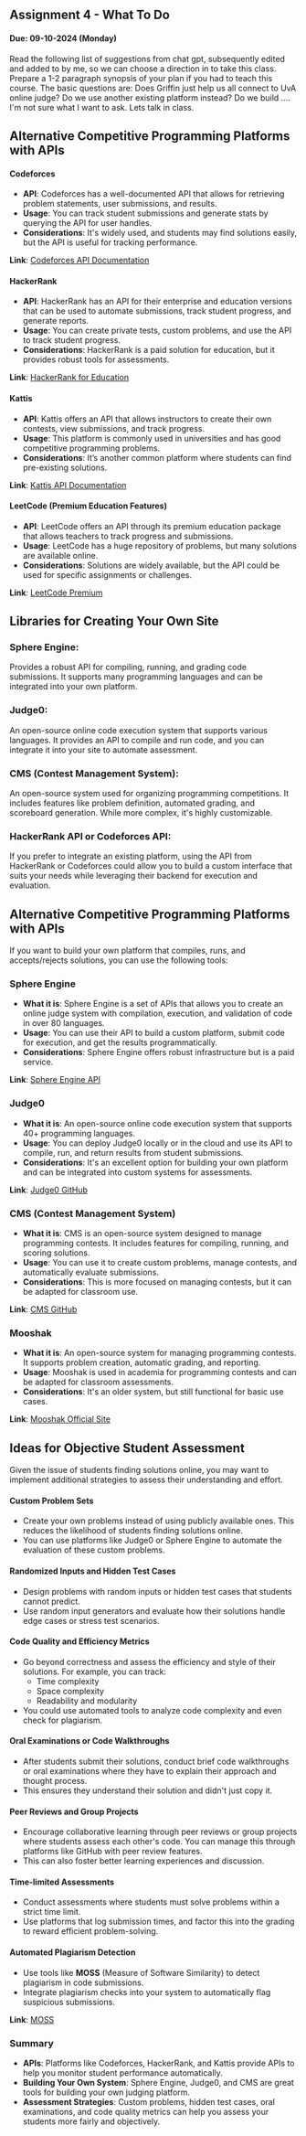 ## Assignment 4 - What To Do

#### Due: 09-10-2024 (Monday)

Read the following list of suggestions from chat gpt, subsequently edited and added to by me, so we can choose a direction in to take this class. Prepare a 1-2 paragraph synopsis of your plan if you had to teach this course. The basic questions are: Does Griffin just help us all connect to UvA online judge? Do we use another existing platform instead? Do we build .... I'm not sure what I want to ask. Lets talk in class.

## **Alternative Competitive Programming Platforms with APIs**

#### **Codeforces**

- **API**: Codeforces has a well-documented API that allows for retrieving problem statements, user submissions, and results.
- **Usage**: You can track student submissions and generate stats by querying the API for user handles.
- **Considerations**: It's widely used, and students may find solutions easily, but the API is useful for tracking performance.

**Link**: [Codeforces API Documentation](https://codeforces.com/apiHelp)

#### **HackerRank**

- **API**: HackerRank has an API for their enterprise and education versions that can be used to automate submissions, track student progress, and generate reports.
- **Usage**: You can create private tests, custom problems, and use the API to track student progress.
- **Considerations**: HackerRank is a paid solution for education, but it provides robust tools for assessments.

**Link**: [HackerRank for Education](https://www.hackerrank.com/work/solutions/university)

#### **Kattis**

- **API**: Kattis offers an API that allows instructors to create their own contests, view submissions, and track progress.
- **Usage**: This platform is commonly used in universities and has good competitive programming problems.
- **Considerations**: It’s another common platform where students can find pre-existing solutions.

**Link**: [Kattis API Documentation](https://open.kattis.com/help/)

#### **LeetCode (Premium Education Features)**

- **API**: LeetCode offers an API through its premium education package that allows teachers to track progress and submissions.
- **Usage**: LeetCode has a huge repository of problems, but many solutions are available online.
- **Considerations**: Solutions are widely available, but the API could be used for specific assignments or challenges.

**Link**: [LeetCode Premium](https://leetcode.com/subscribe/)

## **Libraries for Creating Your Own Site**

### **Sphere Engine**:

Provides a robust API for compiling, running, and grading code submissions. It supports many programming languages and can be integrated into your own platform.

### **Judge0**:

An open-source online code execution system that supports various languages. It provides an API to compile and run code, and you can integrate it into your site to automate assessment.

### **CMS (Contest Management System)**:

An open-source system used for organizing programming competitions. It includes features like problem definition, automated grading, and scoreboard generation. While more complex, it's highly customizable.

### **HackerRank API or Codeforces API**:

If you prefer to integrate an existing platform, using the API from HackerRank or Codeforces could allow you to build a custom interface that suits your needs while leveraging their backend for execution and evaluation.

## **Alternative Competitive Programming Platforms with APIs**

If you want to build your own platform that compiles, runs, and accepts/rejects solutions, you can use the following tools:

### **Sphere Engine**

- **What it is**: Sphere Engine is a set of APIs that allows you to create an online judge system with compilation, execution, and validation of code in over 80 languages.
- **Usage**: You can use their API to build a custom platform, submit code for execution, and get the results programmatically.
- **Considerations**: Sphere Engine offers robust infrastructure but is a paid service.

**Link**: [Sphere Engine API](https://sphere-engine.com/)

### **Judge0**

- **What it is**: An open-source online code execution system that supports 40+ programming languages.
- **Usage**: You can deploy Judge0 locally or in the cloud and use its API to compile, run, and return results from student submissions.
- **Considerations**: It's an excellent option for building your own platform and can be integrated into custom systems for assessments.

**Link**: [Judge0 GitHub](https://github.com/judge0/judge0)

### **CMS (Contest Management System)**

- **What it is**: CMS is an open-source system designed to manage programming contests. It includes features for compiling, running, and scoring solutions.
- **Usage**: You can use it to create custom problems, manage contests, and automatically evaluate submissions.
- **Considerations**: This is more focused on managing contests, but it can be adapted for classroom use.

**Link**: [CMS GitHub](https://github.com/cms-dev/cms)

### **Mooshak**

- **What it is**: An open-source system for managing programming contests. It supports problem creation, automatic grading, and reporting.
- **Usage**: Mooshak is used in academia for programming contests and can be adapted for classroom assessments.
- **Considerations**: It's an older system, but still functional for basic use cases.

**Link**: [Mooshak Official Site](https://mooshak.dcc.fc.up.pt/)

## **Ideas for Objective Student Assessment**

Given the issue of students finding solutions online, you may want to implement additional strategies to assess their understanding and effort.

#### **Custom Problem Sets**

- Create your own problems instead of using publicly available ones. This reduces the likelihood of students finding solutions online.
- You can use platforms like Judge0 or Sphere Engine to automate the evaluation of these custom problems.

#### **Randomized Inputs and Hidden Test Cases**

- Design problems with random inputs or hidden test cases that students cannot predict.
- Use random input generators and evaluate how their solutions handle edge cases or stress test scenarios.

#### **Code Quality and Efficiency Metrics**

- Go beyond correctness and assess the efficiency and style of their solutions. For example, you can track:
  - Time complexity
  - Space complexity
  - Readability and modularity
- You could use automated tools to analyze code complexity and even check for plagiarism.

#### **Oral Examinations or Code Walkthroughs**

- After students submit their solutions, conduct brief code walkthroughs or oral examinations where they have to explain their approach and thought process.
- This ensures they understand their solution and didn't just copy it.

#### **Peer Reviews and Group Projects**

- Encourage collaborative learning through peer reviews or group projects where students assess each other's code. You can manage this through platforms like GitHub with peer review features.
- This can also foster better learning experiences and discussion.

#### **Time-limited Assessments**

- Conduct assessments where students must solve problems within a strict time limit.
- Use platforms that log submission times, and factor this into the grading to reward efficient problem-solving.

#### **Automated Plagiarism Detection**

- Use tools like **MOSS** (Measure of Software Similarity) to detect plagiarism in code submissions.
- Integrate plagiarism checks into your system to automatically flag suspicious submissions.

**Link**: [MOSS](https://theory.stanford.edu/~aiken/moss/)

### Summary

- **APIs**: Platforms like Codeforces, HackerRank, and Kattis provide APIs to help you monitor student performance automatically.
- **Building Your Own System**: Sphere Engine, Judge0, and CMS are great tools for building your own judging platform.
- **Assessment Strategies**: Custom problems, hidden test cases, oral examinations, and code quality metrics can help you assess your students more fairly and objectively.
